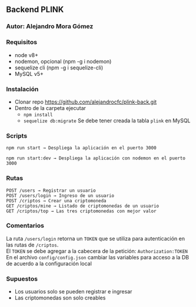 ## Backend PLINK
### Autor: Alejandro Mora Gómez

### Requisitos
- node v8+
- nodemon, opcional (npm -g i nodemon)
- sequelize cli (npm -g i sequelize-cli)
- MySQL v5+

### Instalación
- Clonar repo https://github.com/alejandrocfc/plink-back.git
- Dentro de la carpeta ejecutar 
    - ``npm install``
    - ``sequelize db:migrate`` Se debe tener creada la tabla ``plink`` en MySQL

### Scripts
``npm run start → Despliega la aplicación en el puerto 3000`` 
 
 ``npm run start:dev → Despliega la aplicación con nodemon en el puerto 3000``
 
### Rutas
``POST /users → Registrar un usuario``   
``POST /users/login → Ingreso de un usuario``   
``POST /criptos → Crear una criptomoneda``   
``GET /criptos/mine → Listado de criptomonedas de un usuario``   
``GET /criptos/top → Las tres criptomonedas con mejor valor``

### Comentarios
La ruta ``/users/login`` retorna un ``TOKEN`` que se utiliza para autenticación en las rutas de ``/criptos``.  
El ``TOKEN`` se debe agregar a la cabecera de la petición: ``Authorization:TOKEN``  
En el archivo ``config/config.json`` cambiar las variables para acceso a la DB de acuerdo a la configuración local 

### Supuestos
- Los usuarios solo se pueden registrar e ingresar
- Las criptomonedas son solo creables